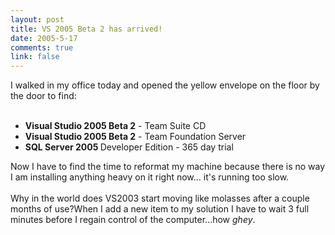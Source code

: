 ```yaml
--- 
layout: post
title: VS 2005 Beta 2 has arrived!
date: 2005-5-17
comments: true
link: false
---
```

<div style="clear:both;"></div>I walked in my office today and opened the yellow envelope on the floor by the door to find:<br /><br /><ul> <li><span style="font-weight: bold;">Visual Studio 2005 Beta 2</span> - Team Suite CD</li> <li><span style="font-weight: bold;">Visual Studio 2005 Beta 2</span> - Team Foundation Server</li> <li><span style="font-weight: bold;">SQL Server 2005 </span>Developer Edition - 365 day trial</li> </ul> Now I have to find the time to reformat my machine because there is no way I am installing anything heavy on it right now... it's running too slow.<br /><br />Why in the world does VS2003 start moving like molasses after a couple months of use?When I add a new item to my solution I have to wait 3 full minutes before I regain control of the computer...how <span style="font-style: italic;">ghey</span>.<div style="clear:both; padding-bottom: 0.25em;"></div>
